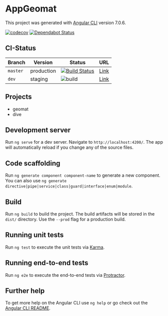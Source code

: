 # AppGeomat

This project was generated with [Angular CLI](https://github.com/angular/angular-cli) version 7.0.6.

[![codecov](https://codecov.io/gh/zentrumnawi/solid-frontend/branch/dev/graph/badge.svg)](https://codecov.io/gh/zentrumnawi/solid-frontend)
[![Dependabot Status](https://api.dependabot.com/badges/status?host=github&repo=zentrumnawi/solid-frontend)](https://dependabot.com)

## CI-Status

| Branch   | Version    | Status                                                                                                                                  | URL                                                  |
| -------- | ---------- | --------------------------------------------------------------------------------------------------------------------------------------- | ---------------------------------------------------- |
| `master` | production | [![Build Status](https://travis-ci.org/zentrumnawi/solid-frontend.svg?branch=master)](https://travis-ci.org/zentrumnawi/solid-frontend) | [Link](https://app.geomat.uni-frankfurt.de/)         |
| `dev`    | staging    | ![build](https://github.com/zentrumnawi/solid-frontend/workflows/build/badge.svg?branch=dev)                                            | [Link](https://zentrumnawi.github.io/solid/frontend) |

## Projects

- geomat
- dive

## Development server

Run `ng serve` for a dev server. Navigate to `http://localhost:4200/`. The app will automatically reload if you change any of the source files.

## Code scaffolding

Run `ng generate component component-name` to generate a new component. You can also use `ng generate directive|pipe|service|class|guard|interface|enum|module`.

## Build

Run `ng build` to build the project. The build artifacts will be stored in the `dist/` directory. Use the `--prod` flag for a production build.

## Running unit tests

Run `ng test` to execute the unit tests via [Karma](https://karma-runner.github.io).

## Running end-to-end tests

Run `ng e2e` to execute the end-to-end tests via [Protractor](http://www.protractortest.org/).

## Further help

To get more help on the Angular CLI use `ng help` or go check out the [Angular CLI README](https://github.com/angular/angular-cli/blob/master/README.md).
